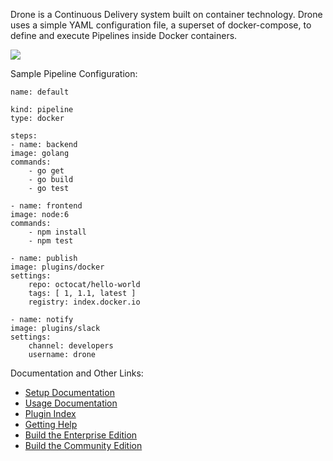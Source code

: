 [logo]: https://miro.medium.com/max/256/0*AqO_2lNemh_Fl9Gm.png"

Drone is a Continuous Delivery system built on container technology. Drone uses a simple YAML configuration file, a superset of docker-compose, to define and execute Pipelines inside Docker containers.

<img src=https://github.com/drone/brand/blob/master/screenshots/screenshot_build_success.png/>

Sample Pipeline Configuration:

    name: default

    kind: pipeline
    type: docker

    steps:
    - name: backend
    image: golang
    commands:
        - go get
        - go build
        - go test

    - name: frontend
    image: node:6
    commands:
        - npm install
        - npm test

    - name: publish
    image: plugins/docker
    settings:
        repo: octocat/hello-world
        tags: [ 1, 1.1, latest ]
        registry: index.docker.io

    - name: notify
    image: plugins/slack
    settings:
        channel: developers
        username: drone

Documentation and Other Links:
    
   * [Setup Documentation](https://docs.drone.io/installation)
   * [Usage Documentation](https://docs.drone.io/getting-started)
   * [Plugin Index](https://plugins.drone.io)
   * [Getting Help](https://discourse.drone.io)
   * [Build the Enterprise Edition](https://github.com/drone/drone/blob/master/BUILDING)
   * [Build the Community Edition](https://github.com/drone/drone/blob/master/BUILDING_OSS)
